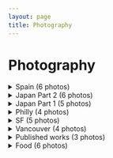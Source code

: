 ```yaml
---
layout: page
title: Photography
---
```


# Photography

<details>
	<summary>Spain (6 photos)</summary>
	<p>Sagrada Familia</p>
	<img src="/pictures/travel/spain/DSC07553.jpg">
	<p>Nomad coffee</p>
	<img src="/pictures/travel/spain/DSC07621.jpg">
	<p>Tomates</p>
	<img src="/pictures/travel/spain/DSC07669.jpg">
	<p>Plaza Mayor</p>
	<img src="/pictures/travel/spain/DSC07680.jpg">
	<p>Madrid</p>
	<img src="/pictures/travel/spain/DSC07691.jpg">
	<p>Malasaña</p>
	<img src="/pictures/travel/spain/DSC07716.jpg">
</details>


<details>
	<summary>Japan Part 2 (6 photos)</summary>
	<p>The Brooklyn of Tokyo</p>
	<img src="/pictures/travel/japan/DSC04684.jpg">
	<p>Conrad Tokyo</p>
	<img src="/pictures/travel/japan/DSC05049.jpg">
	<p>Perfect toaster</p>
	<img src="/pictures/travel/japan/DSC05245.jpg">
	<p>Bay window</p>
	<img src="/pictures/travel/japan/DSC05258.jpg">
	<p>Perfect tree</p>
	<img src="/pictures/travel/japan/DSC05326.jpg">
	<p>Late nights</p>
	<img src="/pictures/travel/japan/DSC05399.jpg">
</details>

<details>
	<summary>Japan Part 1 (5 photos)</summary>
	<p>Cats</p>
	<img src="/pictures/travel/Japan%20Pt%201/DSC03594.jpg">
	<p>Temple</p>
	<img src="/pictures/travel/Japan%20Pt%201/DSC03833.jpg">
	<p>Katsu</p>
	<img src="/pictures/travel/Japan%20Pt%201/DSC03840.jpg">
	<p>dogs</p>
	<img src="/pictures/travel/Japan%20Pt%201/DSC03936.jpg">
	<p>Ramen</p>
	<img src="/pictures/travel/Japan%20Pt%201/DSC04062.jpg">
</details>

<details>
	<summary>Philly (4 photos)</summary>
	<p>Where everybody knows your name</p>
	<img src="/pictures/travel/Philly/DSC05927.jpg">
	<p>Pretzels</p>
	<img src="/pictures/travel/Philly/DSC05929.jpg">
	<p>Park</p>
	<img src="/pictures/travel/Philly/DSC05934.jpg">
	<p>Donuts and shoes</p>
	<img src="/pictures/travel/Philly/DSC05942.jpg">
</details>

<details>
	<summary>SF (5 photos)</summary>
	<p>Floof</p>
	<img src="/pictures/travel/SF/dsc01156_26360664393_o.jpg">
	<p>Cable car</p>
	<img src="/pictures/travel/SF/DSC02801.jpg">
	<p>Classic</p>
	<img src="/pictures/travel/SF/DSC06293.jpg">
	<p>Sunrise</p>
	<img src="/pictures/travel/SF/DSC06790.jpg">
	<p>Hike</p>
	<img src="/pictures/travel/SF/DSCF9469.jpg">
</details>

<details>
	<summary>Vancouver (4 photos)</summary>
	<p>Restaurant</p>
	<img src="/pictures/travel/Vancouver/dsc01481_27276762813_o.jpg">
	<p>Chevron</p>
	<img src="/pictures/travel/Vancouver/dsc01519_27854438856_o.jpg">
	<p>New</p>
	<img src="/pictures/travel/Vancouver/dsc01523_27277144364_o.jpg">
	<p>Old</p>
	<img src="/pictures/travel/Vancouver/dsc01585_27889565325_o.jpg">
</details>


<details>
	<summary>Published works (3 photos)</summary>
	<p>Hog Island Sustainability for Impakter magazine</p>
	<a href="https://impakter.com/hog-island-oyster-company-leader-sustainable-aquaculture/" target="_blank"><img src="/pictures/published%20works/DSC03399.jpg"></a>
	<p>Caviar</p>
	<a href="https://impakter.com/sterling-caviar-changing-sustainable-caviar-game/" target="_blank"><img src="/pictures/published%20works/DSC03952.jpg"></a>
	<p>Mixt Salads</p>
	<a href="https://impakter.com/mixt-greens-mixes-sustainable-salads/" target="_blank"><img src="/pictures/published%20works/DSC06081.jpg"></a>
</details>


<details>
	<summary>Food (6 photos)</summary>
	<p>Kottu Roti</p>
	<img src="/pictures/food/dsc01459_27787900362_o.jpg">
	<p>Latte</p>
	<img src="/pictures/food/dsc01531_27611355160_o.jpg">
	<p>Beer</p>
	<img src="/pictures/food/dsc01609_27611858560_o.jpg">
	<p>Arsicault</p>
	<img src="/pictures/food/DSC03143.jpg">
	<p>FIRE</p>
	<img src="/pictures/food/DSC06216.jpg">
	<p>Nachos</p>
	<img src="/pictures/food/DSC06618.jpg">
</details>
